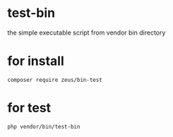 # test-bin

the simple executable script from vendor bin directory


# for install 

```console
composer require zeus/bin-test
```
# for test

```console
php vendor/bin/test-bin
```

